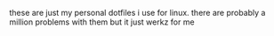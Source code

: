these are just my personal dotfiles i use for linux. there are probably a million problems with them but it just werkz for me
